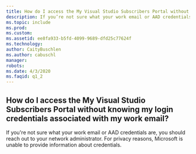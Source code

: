 ```yaml
---
title: How do I access the My Visual Studio Subscribers Portal without knowing my login credentials associated with my work email?
description: If you’re not sure what your work email or AAD credentials are, you should reach out to your network administrator. For privacy...
ms.topic: include
ms.prod: 
ms.custom: 
ms.assetid: ee8fa933-b5fd-4099-9689-dfd25c77624f
ms.technology: 
author: CaityBuschlen
ms.author: cabuschl
manager: 
robots: 
ms.date: 4/3/2020
ms.faqid: q1_2
---
```


## How do I access the My Visual Studio Subscribers Portal without knowing my login credentials associated with my work email?

If you're not sure what your work email or AAD credentials are, you should reach out to your network administrator. For privacy reasons, Microsoft is unable to provide information about credentials.
